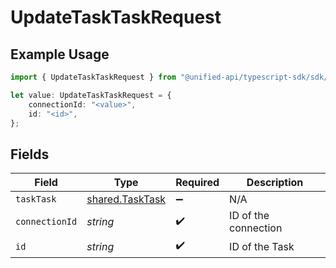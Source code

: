 # UpdateTaskTaskRequest

## Example Usage

```typescript
import { UpdateTaskTaskRequest } from "@unified-api/typescript-sdk/sdk/models/operations";

let value: UpdateTaskTaskRequest = {
    connectionId: "<value>",
    id: "<id>",
};
```

## Fields

| Field                                                     | Type                                                      | Required                                                  | Description                                               |
| --------------------------------------------------------- | --------------------------------------------------------- | --------------------------------------------------------- | --------------------------------------------------------- |
| `taskTask`                                                | [shared.TaskTask](../../../sdk/models/shared/tasktask.md) | :heavy_minus_sign:                                        | N/A                                                       |
| `connectionId`                                            | *string*                                                  | :heavy_check_mark:                                        | ID of the connection                                      |
| `id`                                                      | *string*                                                  | :heavy_check_mark:                                        | ID of the Task                                            |